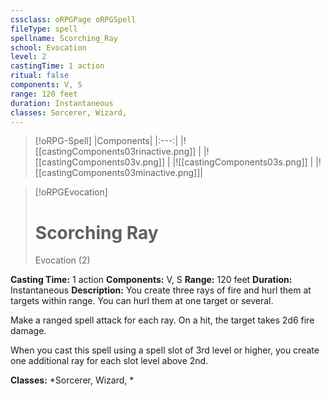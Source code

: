 ```yaml
---
cssclass: oRPGPage oRPGSpell
fileType: spell
spellname: Scorching_Ray
school: Evocation
level: 2
castingTime: 1 action
ritual: false
components: V, S
range: 120 feet
duration: Instantaneous
classes: Sorcerer, Wizard,
---
```

> [!oRPG-Spell]
> |Components|
> |:---:|
> |![[castingComponents03rinactive.png]] |
> |![[castingComponents03v.png]] |
> |![[castingComponents03s.png]] |
> |![[castingComponents03minactive.png]]|

> [!oRPGEvocation]
>#  Scorching Ray
> Evocation  (2)

**Casting Time:** 1 action
**Components:** V, S
**Range:** 120 feet
**Duration:**  Instantaneous
**Description:**
You create three rays of fire and hurl them at targets within range. You can hurl them at one target or several.



 Make a ranged spell attack for each ray. On a hit, the target takes 2d6 fire damage.

When you cast this spell using a spell slot of 3rd level or higher, you create one additional ray for each slot level above 2nd.

**Classes:**  *Sorcerer, Wizard, *


